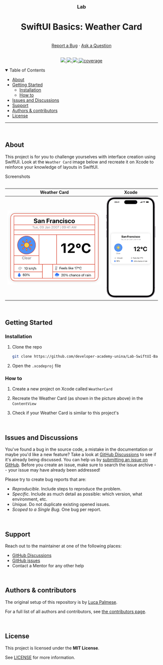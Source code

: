 <div align="center">
  <h3>Lab</h3>
  <h1>SwiftUI Basics: Weather Card</h1>
  <br />
  <a href="https://github.com/developer-academy-unina/Lab-SwiftUI-Basics-Weather-Card/issues/new?assignees=&labels=bug&template=01_BUG_REPORT.md&title=bug%3A+">Report a Bug</a>
  ·
  <a href="https://github.com/developer-academy-unina/Lab-SwiftUI-Basics-Weather-Card/discussions">Ask a Question</a>
  
</div>
  <br />
<p align="center">
  <a href="#" alt="Version">
    <img src="https://img.shields.io/static/v1?label=Version&message=1.0.0&color=brightgreen" />
  </a>
  <a href="#" alt="XCode Version">
    <img src="https://img.shields.io/static/v1?label=XCode%20Version&message=16.0&color=brightgreen&logo=xcode" />
  </a>        
  <a href="#" alt="Swift Version">
    <img src="https://img.shields.io/static/v1?label=Swift%20Version&message=6.0&color=brightgreen&logo=swift" />
  </a>
  <a href="#" alt="Framework used">
    <img src="https://img.shields.io/static/v1?label=Framework%20used&message=SwiftUI&color=brightgreen&logo=swift"
            alt="coverage">
  </a>          
</p>

<details open="open">
<summary>Table of Contents</summary>

- [About](#about)
- [Getting Started](#getting-started)
  - [Installation](#installation)
  - [How to](how-to)
- [Issues and Discussions](#issues-and-discussions)
- [Support](#support)
- [Authors & contributors](#authors--contributors)
- [License](#license)

</details>

---
<br />

## About

This project is for you to challenge yourselves with interface creation using SwiftUI. Look at the ```Weather Card``` image below and recreate it on Xcode to reinforce your knowledge of layouts in SwiftUI.

<summary>Screenshots</summary>
<br>

|                             Weather Card                              |                            Xcode                            |
| :-------------------------------------------------------------------: | :--------------------------------------------------------------------: |
| <img src="docs/images/WeatherCard.png" title="Weather Card" width="100%"> | <img src="docs/images/WeatherCardApp.png" title="Weather Card App" width="100%"> |

<br />

## Getting Started

### Installation

1. Clone the repo

   ```sh
   git clone https://github.com/developer-academy-unina/Lab-SwiftUI-Basics-Weather-Card
   ```

2. Open the ```.xcodeproj``` file

### How to

1. Create a new project on Xcode called ```WeatherCard```

2. Recreate the Weather Card (as shown in the picture above) in the ```ContentView```

3. Check if your Weather Card is similar to this project's

<br />

## Issues and Discussions

You've found a bug in the source code, a mistake in the documentation or maybe you'd like a new feature? Take a look at [GitHub Discussions](https://github.com/developer-academy-unina/Lab-SwiftUI-Basics-Weather-Card/discussions) to see if it's already being discussed. You can help us by [submitting an issue on GitHub](https://github.com/developer-academy-unina/Lab-SwiftUI-Basics-Weather-Card/issues). Before you create an issue, make sure to search the issue archive -- your issue may have already been addressed!

Please try to create bug reports that are:

- _Reproducible._ Include steps to reproduce the problem.
- _Specific._ Include as much detail as possible: which version, what environment, etc.
- _Unique._ Do not duplicate existing opened issues.
- _Scoped to a Single Bug._ One bug per report.

<br />

## Support

Reach out to the maintainer at one of the following places:

- [GitHub Discussions](https://github.com/developer-academy-unina/Lab-SwiftUI-Basics-Weather-Card/discussions)
- [GitHub issues](https://github.com/developer-academy-unina/Lab-SwiftUI-Basics-Weather-Card/issues/new?assignees=&labels=question&template=04_SUPPORT_QUESTION.md&title=support%3A+)
- Contact a Mentor for any other help

<br />

## Authors & contributors

The original setup of this repository is by [Luca Palmese](https://github.com/pal-luke).

For a full list of all authors and contributors, see [the contributors page](https://github.com/developer-academy-unina/Lab-SwiftUI-Basics-Weather-Card/contributors).

<br />

## License

This project is licensed under the **MIT License**.

See [LICENSE](LICENSE) for more information.
